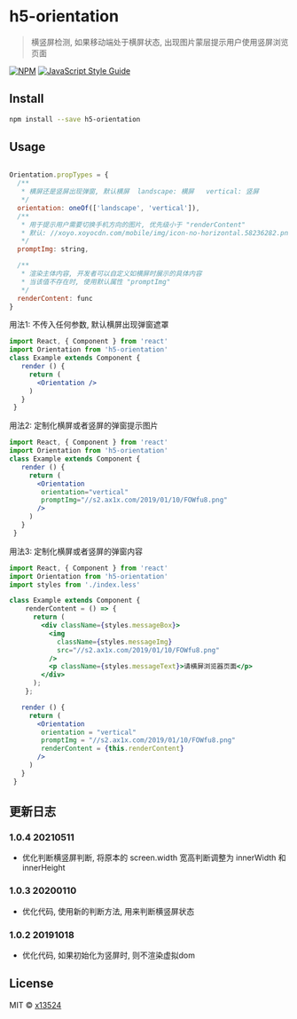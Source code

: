 # h5-orientation

> 横竖屏检测, 如果移动端处于横屏状态, 出现图片蒙层提示用户使用竖屏浏览页面

[![NPM](https://img.shields.io/npm/v/h5-orientation.svg)](https://www.npmjs.com/package/h5-orientation) [![JavaScript Style Guide](https://img.shields.io/badge/code_style-standard-brightgreen.svg)](https://standardjs.com)

## Install

```bash
npm install --save h5-orientation
```

## Usage

```jsx

Orientation.propTypes = {
  /**
   * 横屏还是竖屏出现弹窗, 默认横屏  landscape: 横屏   vertical: 竖屏
   */
  orientation: oneOf(['landscape', 'vertical']),
  /**
   * 用于提示用户需要切换手机方向的图片, 优先级小于 "renderContent"
   * 默认: //xoyo.xoyocdn.com/mobile/img/icon-no-horizontal.58236282.png
   */
  promptImg: string,

  /**
   * 渲染主体内容, 开发者可以自定义如横屏时展示的具体内容
   * 当该值不存在时, 使用默认属性 "promptImg"
   */
  renderContent: func
}

```

用法1: 不传入任何参数, 默认横屏出现弹窗遮罩
```jsx
import React, { Component } from 'react'
import Orientation from 'h5-orientation'
class Example extends Component {
   render () {
     return (
       <Orientation />
     )
   }
 }

```

用法2: 定制化横屏或者竖屏的弹窗提示图片
```jsx
import React, { Component } from 'react'
import Orientation from 'h5-orientation'
class Example extends Component {
   render () {
     return (
       <Orientation
        orientation="vertical"
        promptImg="//s2.ax1x.com/2019/01/10/FOWfu8.png"
       />
     )
   }
 }

```

用法3: 定制化横屏或者竖屏的弹窗内容
```jsx
import React, { Component } from 'react'
import Orientation from 'h5-orientation'
import styles from './index.less'

class Example extends Component {
    renderContent = () => {
      return (
        <div className={styles.messageBox}>
          <img
            className={styles.messageImg}
            src="//s2.ax1x.com/2019/01/10/FOWfu8.png"
          />
          <p className={styles.messageText}>请横屏浏览器页面</p>
        </div>
      );
    };

   render () {
     return (
       <Orientation
        orientation = "vertical"
        promptImg = "//s2.ax1x.com/2019/01/10/FOWfu8.png"
        renderContent = {this.renderContent}
       />
     )
   }
 }

```

## 更新日志
### 1.0.4 20210511
* 优化判断横竖屏判断, 将原本的 screen.width 宽高判断调整为 innerWidth 和 innerHeight

### 1.0.3 20200110
* 优化代码, 使用新的判断方法, 用来判断横竖屏状态

### 1.0.2 20191018
* 优化代码, 如果初始化为竖屏时, 则不渲染虚拟dom

## License

MIT © [x13524](https://github.com/x13524)
